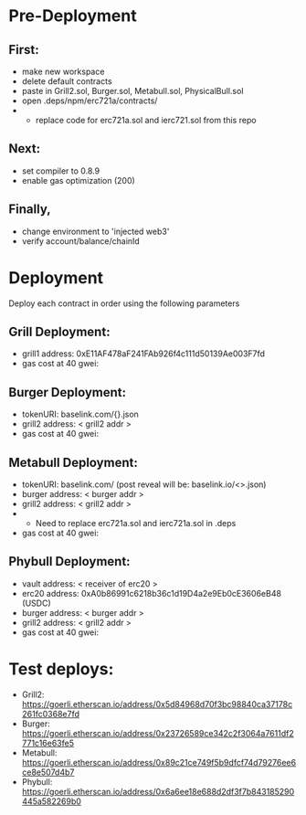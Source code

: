 # Pre-Deployment

## First:
  - make new workspace
  - delete default contracts
  - paste in Grill2.sol, Burger.sol, Metabull.sol, PhysicalBull.sol
  - open .deps/npm/erc721a/contracts/
  -   - replace code for erc721a.sol and ierc721.sol from this repo

## Next:
  - set compiler to 0.8.9
  - enable gas optimization (200)

## Finally, 
  - change environment to 'injected web3'
  - verify account/balance/chainId

# Deployment
Deploy each contract in order using the following parameters


## Grill Deployment:
  - grill1 address: 0xE11AF478aF241FAb926f4c111d50139Ae003F7fd
  - gas cost at 40 gwei: 

## Burger Deployment:
  - tokenURI: baselink.com/{}.json
  - grill2 address: < grill2 addr >
  - gas cost at 40 gwei:

## Metabull Deployment:
  - tokenURI: baselink.com/ (post reveal will be: baselink.io/<>.json)
  - burger address: < burger addr >
  - grill2 address: < grill2 addr >
  - * Need to replace erc721a.sol and ierc721a.sol in .deps
  - gas cost at 40 gwei: 
  
  
## Phybull Deployment:
  - vault address: < receiver of erc20 >
  - erc20 address: 0xA0b86991c6218b36c1d19D4a2e9Eb0cE3606eB48 (USDC)
  - burger address: < burger addr >
  - grill2 address: < grill2 addr >
  - gas cost at 40 gwei: 
 
  
# Test deploys:
  - Grill2: https://goerli.etherscan.io/address/0x5d84968d70f3bc98840ca37178c261fc0368e7fd
  - Burger: https://goerli.etherscan.io/address/0x23726589ce342c2f3064a7611df2771c16e63fe5
  - Metabull: https://goerli.etherscan.io/address/0x89c21ce749f5b9dfcf74d79276ee6ce8e507d4b7
  - Phybull: https://goerli.etherscan.io/address/0x6a6ee18e688d2df3f7b843185290445a582269b0
